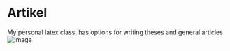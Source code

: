 # Artikel

My personal latex class, has options for writing theses and general articles
![image](https://user-images.githubusercontent.com/60629906/213307570-e5ece22f-e39d-4bb2-989e-c5873dae19a0.png)
